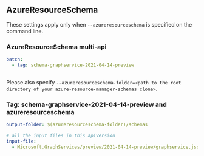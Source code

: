 ## AzureResourceSchema

These settings apply only when `--azureresourceschema` is specified on the command line.

### AzureResourceSchema multi-api

``` yaml $(azureresourceschema) && $(multiapi)
batch:
  - tag: schema-graphservice-2021-04-14-preview
  
```

Please also specify `--azureresourceschema-folder=<path to the root directory of your azure-resource-manager-schemas clone>`.

### Tag: schema-graphservice-2021-04-14-preview and azureresourceschema

``` yaml $(tag) == 'schema-graphservice-2021-04-14-preview' && $(azureresourceschema)
output-folder: $(azureresourceschema-folder)/schemas

# all the input files in this apiVersion
input-file:
  - Microsoft.GraphServices/preview/2021-04-14-preview/graphservice.json
```
